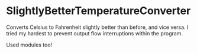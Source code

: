 # SlightlyBetterTemperatureConverter
Converts Celsius to Fahrenheit slightly better than before, and vice versa. I tried my hardest to prevent output flow interruptions within the program. 

Used modules too!
